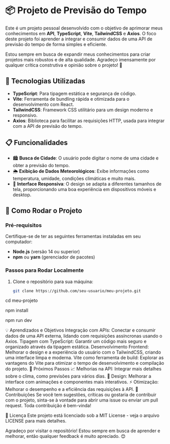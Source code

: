 # 📦 Projeto de Previsão do Tempo

Este é um projeto pessoal desenvolvido com o objetivo de aprimorar meus conhecimentos em **API**, **TypeScript**, **Vite**, **TailwindCSS** e **Axios**. O foco deste projeto foi aprender a integrar e consumir dados de uma API de previsão do tempo de forma simples e eficiente. 

Estou sempre em busca de expandir meus conhecimentos para criar projetos mais robustos e de alta qualidade. Agradeço imensamente por qualquer crítica construtiva e opinião sobre o projeto! 🚀

## 🌟 Tecnologias Utilizadas

- **TypeScript**: Para tipagem estática e segurança de código.
- **Vite**: Ferramenta de bundling rápida e otimizada para o desenvolvimento com React.
- **TailwindCSS**: Framework CSS utilitário para um design moderno e responsivo.
- **Axios**: Biblioteca para facilitar as requisições HTTP, usada para integrar com a API de previsão do tempo.

## 📋 Funcionalidades

- 🏙️ **Busca de Cidade**: O usuário pode digitar o nome de uma cidade e obter a previsão do tempo.
- 🌦️ **Exibição de Dados Meteorológicos**: Exibe informações como temperatura, umidade, condições climáticas e muito mais.
- 💨 **Interface Responsiva**: O design se adapta a diferentes tamanhos de tela, proporcionando uma boa experiência em dispositivos móveis e desktop.

## 🔧 Como Rodar o Projeto

### Pré-requisitos

Certifique-se de ter as seguintes ferramentas instaladas em seu computador:

- **Node.js** (versão 14 ou superior)
- **npm** ou **yarn** (gerenciador de pacotes)

### Passos para Rodar Localmente

1. Clone o repositório para sua máquina:
   ```bash
   git clone https://github.com/seu-usuario/meu-projeto.git

cd meu-projeto

npm install

npm run dev

💡 Aprendizados e Objetivos
Integração com APIs: Conectar e consumir dados de uma API externa, lidando com requisições assíncronas usando o Axios.
Tipagem com TypeScript: Garantir um código mais seguro e organizado através da tipagem estática.
Desenvolvimento Frontend: Melhorar o design e a experiência do usuário com o TailwindCSS, criando uma interface limpa e moderna.
Vite como ferramenta de build: Explorar as vantagens do Vite para otimizar o tempo de desenvolvimento e compilação do projeto.
🚀 Próximos Passos
📈 Melhorias na API: Integrar mais detalhes sobre o clima, como previsões para vários dias.
🎨 Design: Melhorar a interface com animações e componentes mais interativos.
⚡ Otimização: Melhorar o desempenho e a eficiência das requisições à API.
💬 Contribuições
Se você tem sugestões, críticas ou gostaria de contribuir com o projeto, sinta-se à vontade para abrir uma issue ou enviar um pull request. Toda contribuição é bem-vinda!

📄 Licença
Este projeto está licenciado sob a MIT License - veja o arquivo LICENSE para mais detalhes.

Agradeço por visitar o repositório! Estou sempre em busca de aprender e melhorar, então qualquer feedback é muito apreciado. 😊